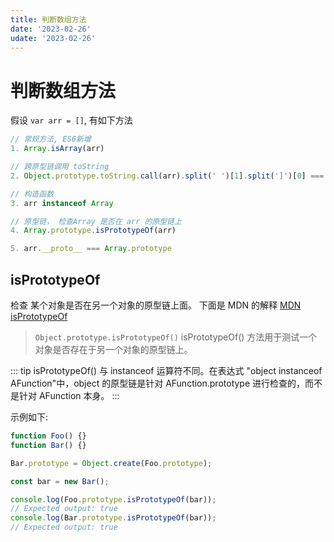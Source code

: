 ```yaml
---
title: 判断数组方法
date: '2023-02-26'
udate: '2023-02-26'
---
```


# 判断数组方法

假设 `var arr = []`, 有如下方法

``` js
// 常规方法, ES6新增
1. Array.isArray(arr) 

// 跨原型链调用 toString
2. Object.prototype.toString.call(arr).split(' ')[1].split(']')[0] === 'Array'

// 构造函数
3. arr instanceof Array

// 原型链， 检查Array 是否在 arr 的原型链上
4. Array.prototype.isPrototypeOf(arr)

5. arr.__proto__ === Array.prototype

```

## isPrototypeOf
检查 某个对象是否在另一个对象的原型链上面。 下面是 MDN 的解释 [MDN isPrototypeOf](https://developer.mozilla.org/zh-CN/docs/Web/JavaScript/Reference/Global_Objects/Object/isPrototypeOf)

> `Object.prototype.isPrototypeOf()` isPrototypeOf() 方法用于测试一个对象是否存在于另一个对象的原型链上。

::: tip
isPrototypeOf() 与 instanceof 运算符不同。在表达式 "object instanceof AFunction"中，object 的原型链是针对 AFunction.prototype 进行检查的，而不是针对 AFunction 本身。
:::

示例如下:

```js
function Foo() {}
function Bar() {}

Bar.prototype = Object.create(Foo.prototype);

const bar = new Bar();

console.log(Foo.prototype.isPrototypeOf(bar));
// Expected output: true
console.log(Bar.prototype.isPrototypeOf(bar));
// Expected output: true

```

